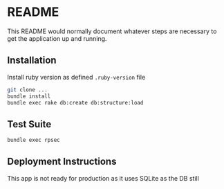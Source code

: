 # README

This README would normally document whatever steps are necessary to get the
application up and running.

## Installation

Install ruby version as defined `.ruby-version` file

```sh
git clone ...
bundle install
bundle exec rake db:create db:structure:load
```

## Test Suite

```sh
bundle exec rpsec
```

## Deployment Instructions

This app is not ready for production as it uses SQLite as the DB still


